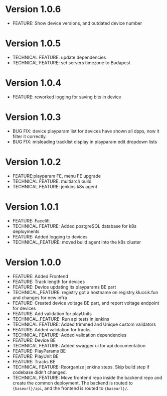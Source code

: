 # Version 1.0.6
* FEATURE: Show device versions, and outdated device number
# Version 1.0.5
* TECHNICAL FEATURE: update dependencies
* TECHNICAL FEATURE: set servers timezone to Budapest
# Version 1.0.4
* FEATURE: reworked logging for saving bits in device
# Version 1.0.3
* BUG FIX: device playparam list for devices have shown all dpps, now it filter it correctly.
* BUG FIX: misleading tracklist display in playparam edit dropdown lists
# Version 1.0.2
* FEATURE:playparam FE, menu FE upgrade
* TECHNICAL FEATURE: multiarch build
* TECHNICAL FEATURE: jenkins k8s agent
# Version 1.0.1
* FEATURE: Facelift
* TECHNICAL FEATURE: Added postgreSQL database for k8s deployments
* FEATURE: Added logging to devices
* TECHNICAL_FEATURE: moved build agent into the k8s cluster

# Version 1.0.0
* FEATURE: Added Frontend
* FEATURE: Track length for devices
* FEATURE: Device updating its playparams BE part
* TECHNICAL_FEATURE: registry got a hostname on registry.klucsik.fun and changes for new infra
* FEATURE: Created device voltage BE part, and report voltage endpoint for devices
* FEATURE: Add validation for playUnits
* TECHNICAL_FEATURE: Run api tests in jenkins
* TECHNICAL FEATURE: Added trimmed and Unique custom validators
* FEATURE: Added validation for tracks
* TECHNICAL FEATURE: Added validation dependencies
* FEATURE: Device BE
* TECHNICAL FEATURE: Added swagger ui for api documentation
* FEATURE: PlayParams BE
* FEATURE: PlayUnit BE
* FEATURE: Tracks BE 
* TECHNICAL FEATURE: Reorganize jenkins steps. Skip build step if codebase didn't changed.
* TECHNICAL FEATURE: Move frontend repo inside the backend repo and create the common deployment.
The backend is routed to `{baseurl}/api`, and the frontend is routed to `{baseurl}/`.